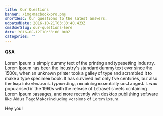 ```yaml
---
title: Our Questions
banner: /img/macbook-pro.png
shortdesc: Our questions to the latest answers.
udpatedDate: 2016-10-21T03:33:40.433Z
cmsUserSlug: our-questions-here
date: 2016-08-12T10:33:00.000Z
categories: ""
---
```


#### Q&A
Lorem Ipsum is simply dummy text of the printing and typesetting industry. Lorem Ipsum has been the industry's standard dummy text ever since the 1500s, when an unknown printer took a galley of type and scrambled it to make a type specimen book. It has survived not only five centuries, but also the leap into electronic typesetting, remaining essentially unchanged. It was popularised in the 1960s with the release of Letraset sheets containing Lorem Ipsum passages, and more recently with desktop publishing software like Aldus PageMaker including versions of Lorem Ipsum. 

Hey you!